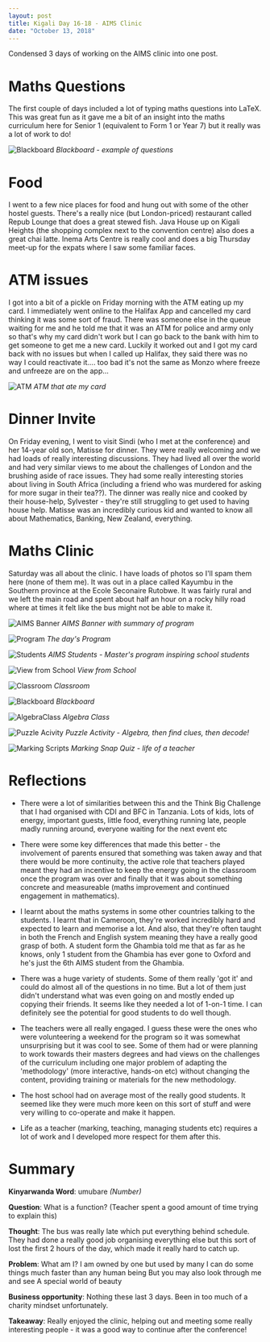 ```yaml
---
layout: post
title: Kigali Day 16-18 - AIMS Clinic
date: "October 13, 2018"
---
```


Condensed 3 days of working on the AIMS clinic into one post.


Maths Questions
==============
The first couple of days included a lot of typing maths questions into LaTeX. This was great fun as it gave me a bit of an insight into the maths curriculum here for Senior 1 (equivalent to Form 1 or Year 7) but it really was a lot of work to do!

![Blackboard](/images/Blackboard.jpg "Blackboard")
*Blackboard - example of questions*

Food
====

I went to a few nice places for food and hung out with some of the other hostel guests. There's a really nice (but London-priced) restaurant called Repub Lounge that does a great stewed fish. Java House up on Kigali Heights (the shopping complex next to the convention centre) also does a great chai latte. Inema Arts Centre is really cool and does a big Thursday meet-up for the expats where I saw some familiar faces.

ATM issues
==========

I got into a bit of a pickle on Friday morning with the ATM eating up my card. I immediately went online to the Halifax App and cancelled my card thinking it was some sort of fraud. There was someone else in the queue waiting for me and he told me that it was an ATM for police and army only so that's why my card didn't work but I can go back to the bank with him to get someone to get me a new card. Luckily it worked out and I got my card back with no issues but when I called up Halifax, they said there was no way I could reactivate it.... too bad it's not the same as Monzo where freeze and unfreeze are on the app...

![ATM](/images/ATM.jpg "ATM")
*ATM that ate my card*

Dinner Invite
==============

On Friday evening, I went to visit Sindi (who I met at the conference) and her 14-year old son, Matisse for dinner. They were really welcoming and we had loads of really interesting discussions. They had lived all over the world and had very similar views to me about the challenges of London and the brushing aside of race issues. They had some really interesting stories about living in South Africa (including a friend who was murdered for asking for more sugar in their tea??). The dinner was really nice and cooked by their house-help, Sylvester - they're still struggling to get used to having house help. Matisse was an incredibly curious kid and wanted to know all about Mathematics, Banking, New Zealand, everything.


Maths Clinic
======

Saturday was all about the clinic. I have loads of photos so I'll spam them here (none of them me). It was out in a place called Kayumbu in the Southern province at the Ecole Seconaire Rutobwe. It was fairly rural and we left the main road and spent about half an hour on a rocky hilly road where at times it felt like the bus might not be able to make it.

![AIMS Banner](/images/AIMSBanner.jpg "Banner")
*AIMS Banner with summary of program*

![Program](/images/program.jpg "Program")
*The day's Program*

![Students](/images/AIMSStudents.jpg "AIMS Students")
*AIMS Students - Master's program inspiring school students*

![View from School](/images/schoolview.jpg "View from School")
*View from School*

![Classroom](/images/Classroom.jpg "Classroom")
*Classroom*

![Blackboard](/images/blackboard.jpg "blackboard")
*Blackboard*

![AlgebraClass](/images/AlgebraClass.jpg "Algebra Class")
*Algebra Class*

![Puzzle Acivity](/images/puzzleactivity.jpg "Puzzle Activity")
*Puzzle Activity - Algebra, then find clues, then decode!*

![Marking Scripts](/images/markingscripts.jpg "Marking Scripts")
*Marking Snap Quiz - life of a teacher*

Reflections
==========

- There were a lot of similarities between this and the Think Big Challenge that I had organised with CDI and BFC in Tanzania. Lots of kids, lots of energy, important guests, little food, everything running late, people madly running around, everyone waiting for the next event etc

- There were some key differences that made this better - the involvement of parents ensured that something was taken away and that there would be more continuity, the active role that teachers played meant they had an incentive to keep the energy going in the classroom once the program was over and finally that it was about something concrete and measureable (maths improvement and continued engagement in mathematics).

- I learnt about the maths systems in some other countries talking to the students. I learnt that in Cameroon, they're worked incredibly hard and expected to learn and memorise a lot. And also, that they're often taught in both the French and English system meaning they have a really good grasp of both. A student form the Ghambia told me that as far as he knows, only 1 student from the Ghambia has ever gone to Oxford and he's just the 6th AIMS student from the Ghambia.

- There was a huge variety of students. Some of them really 'got it' and could do almost all of the questions in no time. But a lot of them just didn't understand what was even going on and mostly ended up copying their friends. It seems like they needed a lot of 1-on-1 time. I can definitely see the potential for good students to do well though.

- The teachers were all really engaged. I guess these were the ones who were volunteering a weekend for the program so it was somewhat unsurprising but it was cool to see. Some of them had or were planning to work towards their masters degrees and had views on the challenges of the curriculum including one major problem of adapting the 'methodology' (more interactive, hands-on etc) without changing the content, providing training or materials for the new methodology.

- The host school had on average most of the really good students. It seemed like they were much more keen on this sort of stuff and were very willing to co-operate and make it happen.

- Life as a teacher (marking, teaching, managing students etc) requires a lot of work and I developed more respect for them after this.

Summary
===========

**Kinyarwanda Word**: umubare *(Number)*

**Question**: What is a function? (Teacher spent a good amount of time trying to explain this)

**Thought**: The bus was really late which put everything behind schedule. They had done a really good job organising everything else but this sort of lost the first 2 hours of the day, which made it really hard to catch up.

**Problem**: What am I?
I am owned by one but used by many
I can do some things much faster than any human being
But you may also look through me and see
A special world of beauty

**Business opportunity**: Nothing these last 3 days. Been in too much of a charity mindset unfortunately.

**Takeaway**: Really enjoyed the clinic, helping out and meeting some really interesting people - it was a good way to continue after the conference!
